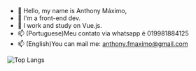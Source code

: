 - 👋 Hello, my name is Anthony Máximo,
- 👀 I'm a front-end dev.  
- 🌱 I work and study on Vue.js.
- 📫 (Portuguese)Meu contato via whatsapp é 019981884125
- 📫 (English)You can mail me: anthony.fmaximo@gmail.com

![Top Langs](https://github-readme-stats.vercel.app/api/top-langs/?username=a-maximo&theme=tokyonight)
